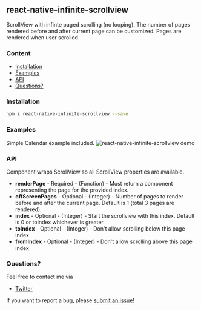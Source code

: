 ## react-native-infinite-scrollview
ScrollView with infinte paged scrolling (no looping). The number of pages rendered before and after current page can be customized. Pages are rendered when user scrolled.

### Content
- [Installation](#installation)
- [Examples](#examples)
- [API](#api)
- [Questions?](#questions)

### Installation
```bash
npm i react-native-infinite-scrollview --save
```

### Examples
Simple Calendar example included.
![react-native-infinite-scrollview demo](https://raw.githubusercontent.com/baspellis/react-native-infinite-scrollview/master/example/video/demo.gif)

### API
Component wraps ScrollView so all ScrollView properties are available.
- **renderPage** - Required - (Function) - Must return a component representing the page for the provided index.
- **offScreenPages** - Optional - (Integer) - Number of pages to render before and after the current page. Default is 1 (total 3 pages are rendered).
- **index** - Optional - (Integer) - Start the scrollview with this index. Default is 0 or toIndex whichever is greater.
- **toIndex** - Optional - (Integer) - Don't allow scrolling below this page index
- **fromIndex** - Optional - (Integer) - Don't allow scrolling above this page index

### Questions?
Feel free to contact me via
- [Twitter](https://twitter.com/baspellis)

If you want to report a bug, please [submit an issue!](https://github.com/baspellis/react-native-infinite-scrollview/issues/new)
